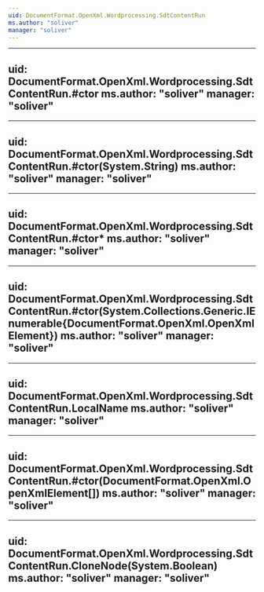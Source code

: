 ```yaml
---
uid: DocumentFormat.OpenXml.Wordprocessing.SdtContentRun
ms.author: "soliver"
manager: "soliver"
---
```


---
uid: DocumentFormat.OpenXml.Wordprocessing.SdtContentRun.#ctor
ms.author: "soliver"
manager: "soliver"
---

---
uid: DocumentFormat.OpenXml.Wordprocessing.SdtContentRun.#ctor(System.String)
ms.author: "soliver"
manager: "soliver"
---

---
uid: DocumentFormat.OpenXml.Wordprocessing.SdtContentRun.#ctor*
ms.author: "soliver"
manager: "soliver"
---

---
uid: DocumentFormat.OpenXml.Wordprocessing.SdtContentRun.#ctor(System.Collections.Generic.IEnumerable{DocumentFormat.OpenXml.OpenXmlElement})
ms.author: "soliver"
manager: "soliver"
---

---
uid: DocumentFormat.OpenXml.Wordprocessing.SdtContentRun.LocalName
ms.author: "soliver"
manager: "soliver"
---

---
uid: DocumentFormat.OpenXml.Wordprocessing.SdtContentRun.#ctor(DocumentFormat.OpenXml.OpenXmlElement[])
ms.author: "soliver"
manager: "soliver"
---

---
uid: DocumentFormat.OpenXml.Wordprocessing.SdtContentRun.CloneNode(System.Boolean)
ms.author: "soliver"
manager: "soliver"
---
